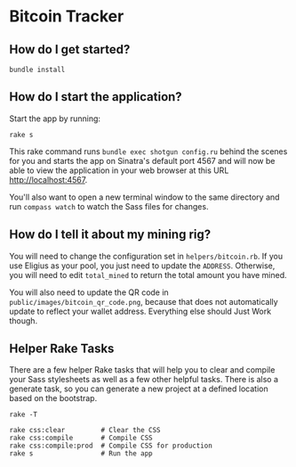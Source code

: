 # Bitcoin Tracker

## How do I get started?

    bundle install

## How do I start the application?

Start the app by running:

    rake s

This rake command runs `bundle exec shotgun config.ru` behind the scenes for you and starts the app on Sinatra's default port 4567 and will now be able to view the application in your web browser at this URL [http://localhost:4567](http://localhost:4567).

You'll also want to open a new terminal window to the same directory and run `compass watch` to watch the Sass files for changes.

## How do I tell it about my mining rig?

You will need to change the configuration set in `helpers/bitcoin.rb`. If you use Eligius as your pool, you just need to update the `ADDRESS`. Otherwise, you will need to edit `total_mined` to return the total amount you have mined.

You will also need to update the QR code in `public/images/bitcoin_qr_code.png`, because that does not automatically update to reflect your wallet address. Everything else should Just Work though.

## Helper Rake Tasks

There are a few helper Rake tasks that will help you to clear and compile your Sass stylesheets as well as a few other helpful tasks. There is also a generate task, so you can generate a new project at a defined location based on the bootstrap.

    rake -T

    rake css:clear         # Clear the CSS
    rake css:compile       # Compile CSS
    rake css:compile:prod  # Compile CSS for production
    rake s                 # Run the app

